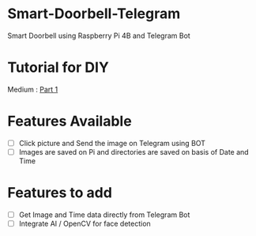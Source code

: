 # Smart-Doorbell-Telegram
Smart Doorbell using Raspberry Pi 4B and Telegram Bot

# Tutorial for DIY
Medium : [Part 1](https://lagnos.medium.com/raspberry-pi-doorbell-with-telegram-bot-part-1-fa75d747524d)

# Features Available
- [ ] Click picture and Send the image on Telegram using BOT
- [ ] Images are saved on Pi and directories are saved on basis of Date and Time

# Features to add
- [ ] Get Image and Time data directly from Telegram Bot
- [ ] Integrate AI / OpenCV for face detection